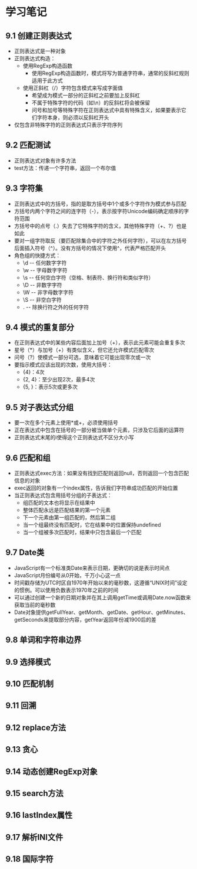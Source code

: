 # 学习笔记

## 9.1 创建正则表达式

* 正则表达式是一种对象
* 正则表达式构造：
  * 使用RegExp构造函数
    * 使用RegExp构造函数时，模式将写为普通字符串，通常的反斜杠规则适用于此方式
  * 使用正斜杠（/）字符包含模式来写成字面值
    * 希望成为模式一部分的正斜杠之前要加上反斜杠
    * 不属于特殊字符的代码（如\n）的反斜杠将会被保留
    * 问号和加号等特殊字符在正则表达式中具有特殊含义，如果要表示它们字符本身，则必须以反斜杠开头
* 仅包含非特殊字符的正则表达式只表示字符序列

## 9.2 匹配测试

* 正则表达式对象有许多方法
* test方法：传递一个字符串，返回一个布尔值

## 9.3 字符集

* 正则表达式中的方括号，指的是取方括号中1个或多个字符作为模式参与匹配
* 方括号内两个字符之间的连字符（-），表示按字符Unicode编码确定顺序的字符范围
* 方括号中的点号（.）失去了它特殊字符的含义，其他特殊字符（+、?）也是如此
* 要对一组字符取反（要匹配除集合中的字符之外任何字符），可以在左方括号后面插入符号（^）。没有方括号的情况下使用^，代表严格匹配开头
* 角色组的快捷方式：
  * \d -- 任何数字字符
  * \w -- 字母数字字符
  * \s -- 任何空白字符（空格、制表符、换行符和类似字符）
  * \D -- 非数字字符
  * \W -- 非字母数字字符
  * \S -- 非空白字符
  * .  -- 除换行符之外的任何字符

## 9.4 模式的重复部分

* 在正则表达式中的某些内容后面加上加号（+），表示此元素可能会重复多次
* 星号（*）与加号（+）有类似含义，但它还允许模式匹配零次
* 问号（?）使模式一部分可选，意味着它可能出现零次或一次
* 要指示模式应该出现的次数，使用大括号：
  * {4}：4次
  * {2, 4}：至少出现2次，最多4次
  * {5, }：表示5次或更多次

## 9.5 对子表达式分组

* 要一次在多个元素上使用*或+，必须使用括号
* 正在表达式中包含在括号的一部分被当做单个元素，只涉及它后面的运算符
* 正则表达式末尾的i使得这个正则表达式不区分大小写

## 9.6 匹配和组

* 正则表达式exec方法：如果没有找到匹配则返回null，否则返回一个包含匹配信息的对象
* exec返回的对象有一个index属性，告诉我们字符串成功匹配的开始位置
* 当正则表达式包含用括号分组的子表达式：
  * 组匹配的文本也将显示在结果中
  * 整体匹配永远是匹配结果的第一个元素
  * 下一个元素由第一组匹配的，然后第二组
  * 当一个组最终没有匹配时，它在结果中的位置保持undefined
  * 当一个组被多次匹配时，结果中只包含最后一个匹配

## 9.7 Date类

* JavaScript有一个标准类Date来表示日期，更确切的说是表示时间点
* JavaScript月份编号从0开始，千万小心这一点
* 时间戳存储为UTC时区自1970年开始以来的毫秒数，这遵循“UNIX时间”设定的惯例。可以使用负数表示1970年之前的时间
* 可以通过创建一个新的日期对象并在其上调用getTime或调用Date.now函数来获取当前的毫秒数
* Date对象提供getFullYear、getMonth、getDate、getHour、getMinutes、getSeconds来提取部分内容，getYear返回年份减1900后的差

## 9.8 单词和字符串边界

## 9.9 选择模式

## 9.10 匹配机制

## 9.11 回溯

## 9.12 replace方法

## 9.13 贪心

## 9.14 动态创建RegExp对象

## 9.15 search方法

## 9.16 lastIndex属性

## 9.17 解析INI文件

## 9.18 国际字符